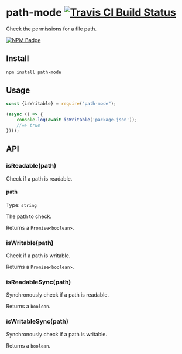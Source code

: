 # path-mode [![Travis CI Build Status](https://img.shields.io/travis/com/Richienb/path-mode/master.svg?style=for-the-badge)](https://travis-ci.com/Richienb/path-mode)

Check the permissions for a file path.

[![NPM Badge](https://nodei.co/npm/path-mode.png)](https://npmjs.com/package/path-mode)

## Install

```sh
npm install path-mode
```

## Usage

```js
const {isWritable} = require("path-mode");

(async () => {
	console.log(await isWritable('package.json'));
	//=> true
})();
```

## API

### isReadable(path)

Check if a path is readable.

#### path

Type: `string`

The path to check.

Returns a `Promise<boolean>`.

### isWritable(path)

Check if a path is writable.

Returns a `Promise<boolean>`.

### isReadableSync(path)

Synchronously check if a path is readable.

Returns a `boolean`.

### isWritableSync(path)

Synchronously check if a path is writable.

Returns a `boolean`.
